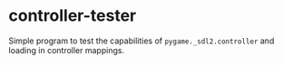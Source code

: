 # controller-tester
Simple program to test the capabilities of `pygame._sdl2.controller` and loading in controller mappings.
